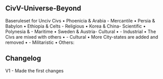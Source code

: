 ## CivV-Universe-Beyond
Baseruleset for Unciv
       Civs
• Phoenicia & Arabia - Mercantile • Persia & Babylon
• Ethiopia & Celts - Religious • Korea & China- Scientific
• Polynesia & - Maritime • Sweden & Austria- Cultural
• - Industrial • The Civs are mixed with others
• - Cultural • More City-states are added and removed
• - Militaristic • Others: 
       
## Changelog
V1 - Made the first changes
